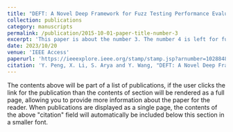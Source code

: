 ```yaml
---
title: "DEFT: A Novel Deep Framework for Fuzz Testing Performance Evaluation in NextG Vulnerability Detection"
collection: publications
category: manuscripts
permalink: /publication/2015-10-01-paper-title-number-3
excerpt: 'This paper is about the number 3. The number 4 is left for future work.'
date: 2023/10/20
venue: 'IEEE Access'
paperurl: 'https://ieeexplore.ieee.org/stamp/stamp.jsp?arnumber=10288487'
citation: 'Y. Peng, X. Li, S. Arya and Y. Wang, "DEFT: A Novel Deep Framework for Fuzz Testing Performance Evaluation in NextG Vulnerability Detection," in IEEE Access, vol. 11, pp. 116046-116064, 2023, doi: 10.1109/ACCESS.2023.3326411. '
---
```


The contents above will be part of a list of publications, if the user clicks the link for the publication than the contents of section will be rendered as a full page, allowing you to provide more information about the paper for the reader. When publications are displayed as a single page, the contents of the above "citation" field will automatically be included below this section in a smaller font.
